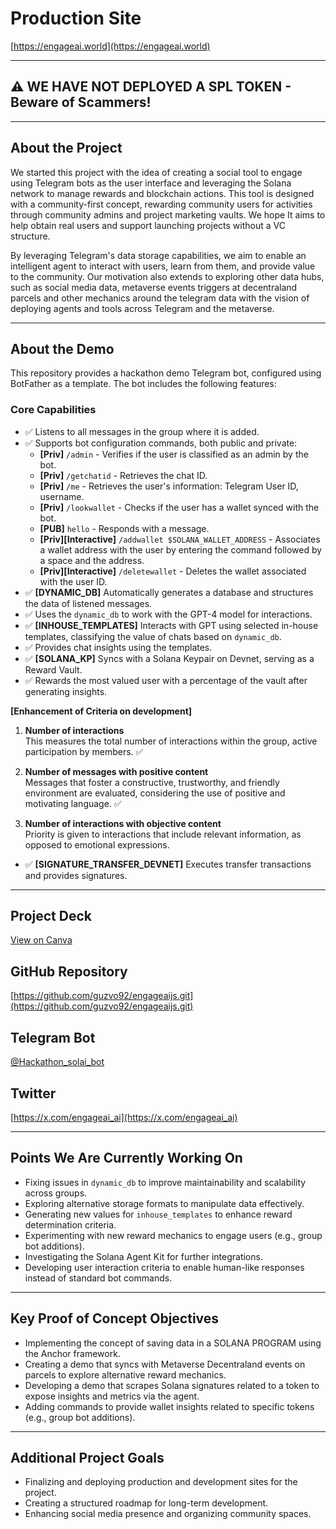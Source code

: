 # Production Site
[https://engageai.world](https://engageai.world)

---

## ⚠️ **WE HAVE NOT DEPLOYED A SPL TOKEN - Beware of Scammers!**

---

## About the Project

We started this project with the idea of creating a social tool to engage using Telegram bots as the user interface and leveraging the Solana network to manage rewards and blockchain actions.
This tool is designed with a community-first concept, rewarding community users for activities through community admins and project marketing vaults. We hope It aims to help obtain real users and support launching projects without a VC structure.

By leveraging Telegram's data storage capabilities, we aim to enable an intelligent agent to interact with users, learn from them, and provide value to the community. Our motivation also extends to exploring other data hubs, such as social media data, metaverse events triggers at decentraland parcels and other mechanics around the telegram data with the vision of deploying agents and tools across Telegram and the metaverse.

---

## About the Demo

This repository provides a hackathon demo Telegram bot, configured using BotFather as a template. The bot includes the following features:

### Core Capabilities

- ✅ Listens to all messages in the group where it is added.
- ✅ Supports bot configuration commands, both public and private:
  - **[Priv]** `/admin` - Verifies if the user is classified as an admin by the bot.
  - **[Priv]** `/getchatid` - Retrieves the chat ID.
  - **[Priv]** `/me` - Retrieves the user's information: Telegram User ID, username.
  - **[Priv]** `/lookwallet` - Checks if the user has a wallet synced with the bot.
  - **[PUB]** `hello` - Responds with a message.
  - **[Priv][Interactive]** `/addwallet $SOLANA_WALLET_ADDRESS`  - Associates a wallet address with the user by entering the command followed by a space and the address.
  - **[Priv][Interactive]** `/deletewallet` - Deletes the wallet associated with the user ID.
- ✅ **[DYNAMIC_DB]** Automatically generates a database and structures the data of listened messages.
- ✅ Uses the `dynamic_db` to work with the GPT-4 model for interactions.
- ✅ **[INHOUSE_TEMPLATES]** Interacts with GPT using selected in-house templates, classifying the value of chats based on `dynamic_db`.
- ✅ Provides chat insights using the templates.
- ✅ **[SOLANA_KP]** Syncs with a Solana Keypair on Devnet, serving as a Reward Vault.
- ✅ Rewards the most valued user with a percentage of the vault after generating insights.

**[Enhancement of Criteria on development]**

1. **Number of interactions**  
   This measures the total number of interactions within the group, active participation by members. ✅

2. **Number of messages with positive content**  
   Messages that foster a constructive, trustworthy, and friendly environment are evaluated, considering the use of positive and motivating language. ✅

3. **Number of interactions with objective content**  
   Priority is given to interactions that include relevant information, as opposed to emotional expressions.

   
- ✅ **[SIGNATURE_TRANSFER_DEVNET]** Executes transfer transactions and provides signatures.

---

## Project Deck
[View on Canva](https://www.canva.com/design/DAGaKJqCJJk/pZmRKGOaABzIY5cojWT2Lg/edit?utm_content=DAGaKJqCJJk&utm_campaign=designshare&utm_medium=link2&utm_source=sharebutton)

## GitHub Repository
[https://github.com/guzvo92/engageaijs.git](https://github.com/guzvo92/engageaijs.git)

## Telegram Bot
[@Hackathon_solai_bot](https://t.me/Hackathon_solai_bot)

## Twitter
[https://x.com/engageai_ai](https://x.com/engageai_ai)

---

## Points We Are Currently Working On

- Fixing issues in `dynamic_db` to improve maintainability and scalability across groups.
- Exploring alternative storage formats to manipulate data effectively.
- Generating new values for `inhouse_templates` to enhance reward determination criteria.
- Experimenting with new reward mechanics to engage users (e.g., group bot additions).
- Investigating the Solana Agent Kit for further integrations.
- Developing user interaction criteria to enable human-like responses instead of standard bot commands.

---

## Key Proof of Concept Objectives

- Implementing the concept of saving data in a SOLANA PROGRAM using the Anchor framework.
- Creating a demo that syncs with Metaverse Decentraland events on parcels to explore alternative reward mechanics.
- Developing a demo that scrapes Solana signatures related to a token to expose insights and metrics via the agent.
- Adding commands to provide wallet insights related to specific tokens (e.g., group bot additions).

---

## Additional Project Goals

- Finalizing and deploying production and development sites for the project.
- Creating a structured roadmap for long-term development.
- Enhancing social media presence and organizing community spaces.
